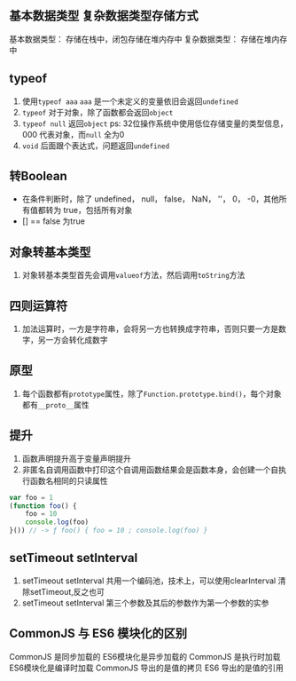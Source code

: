 ## 基本数据类型 复杂数据类型存储方式
基本数据类型： 存储在栈中，闭包存储在堆内存中
复杂数据类型： 存储在堆内存中

## typeof
1. 使用`typeof aaa` `aaa` 是一个未定义的变量依旧会返回`undefined`
2. `typeof` 对于对象，除了函数都会返回`object`
3. `typeof null` 返回`object` ps: 32位操作系统中使用低位存储变量的类型信息，000 代表对象，而`null` 全为0
4. `void` 后面跟个表达式，问题返回`undefined`

## 转Boolean
- 在条件判断时，除了 undefined， null， false， NaN， ''， 0， -0，其他所有值都转为 true，包括所有对象
- [] == false 为true

## 对象转基本类型
1. 对象转基本类型首先会调用`valueof`方法，然后调用`toString`方法

## 四则运算符
1. 加法运算时，一方是字符串，会将另一方也转换成字符串，否则只要一方是数字，另一方会转化成数字

## 原型
1. 每个函数都有`prototype`属性，除了`Function.prototype.bind()`，每个对象都有`__proto__`属性

## 提升
1. 函数声明提升高于变量声明提升
2. 非匿名自调用函数中打印这个自调用函数结果会是函数本身，会创建一个自执行函数名相同的只读属性
```js
var foo = 1
(function foo() {
    foo = 10
    console.log(foo)
}()) // -> ƒ foo() { foo = 10 ; console.log(foo) }
```

## setTimeout setInterval
1. setTimeout setInterval 共用一个编码池，技术上，可以使用clearInterval 清除setTimeout,反之也可
2. setTimeout setInterval 第三个参数及其后的参数作为第一个参数的实参

## CommonJS 与 ES6 模块化的区别 
CommonJS 是同步加载的 ES6模块化是异步加载的
CommonJS 是执行时加载 ES6模块化是编译时加载
CommonJS 导出的是值的拷贝 ES6 导出的是值的引用